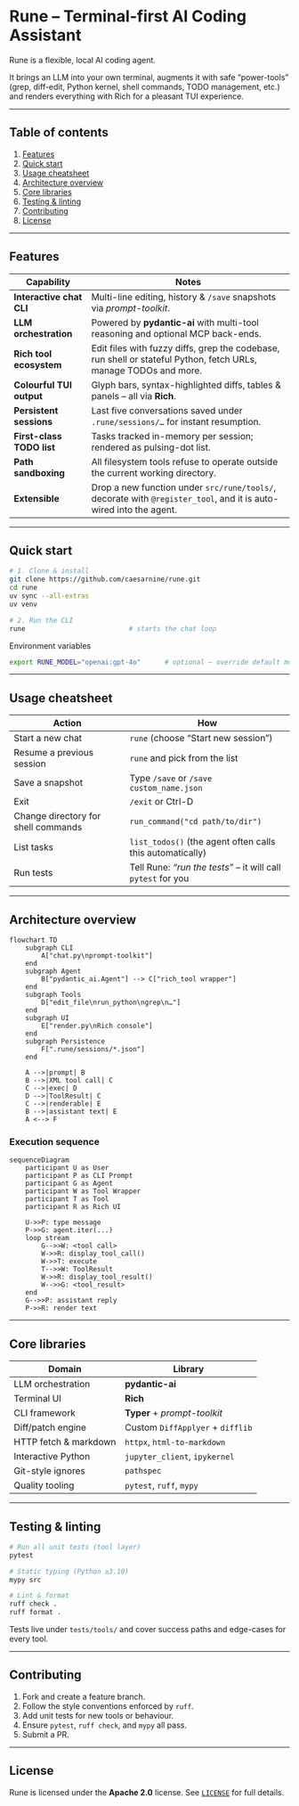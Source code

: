 # Rune – Terminal-first AI Coding Assistant

Rune is a flexible, local AI coding agent.

It brings an LLM into your own terminal, augments it with safe “power-tools” (grep, diff-edit, Python kernel, shell commands, TODO management, etc.) and renders everything with Rich for a pleasant TUI experience.

---

## Table of contents
1. [Features](#features)
2. [Quick start](#quick-start)
3. [Usage cheatsheet](#usage-cheatsheet)
4. [Architecture overview](#architecture-overview)
5. [Core libraries](#core-libraries)
6. [Testing & linting](#testing--linting)
7. [Contributing](#contributing)
8. [License](#license)

---

## Features

| Capability                               | Notes |
|------------------------------------------|-------|
| **Interactive chat CLI**                 | Multi-line editing, history & `/save` snapshots via *prompt-toolkit*. |
| **LLM orchestration**                    | Powered by **pydantic-ai** with multi-tool reasoning and optional MCP back-ends. |
| **Rich tool ecosystem**                  | Edit files with fuzzy diffs, grep the codebase, run shell or stateful Python, fetch URLs, manage TODOs and more. |
| **Colourful TUI output**                 | Glyph bars, syntax-highlighted diffs, tables & panels – all via **Rich**. |
| **Persistent sessions**                  | Last five conversations saved under `.rune/sessions/…` for instant resumption. |
| **First-class TODO list**                | Tasks tracked in-memory per session; rendered as pulsing-dot list. |
| **Path sandboxing**                      | All filesystem tools refuse to operate outside the current working directory. |
| **Extensible**                           | Drop a new function under `src/rune/tools/`, decorate with `@register_tool`, and it is auto-wired into the agent. |

---

## Quick start

```bash
# 1. Clone & install
git clone https://github.com/caesarnine/rune.git
cd rune
uv sync --all-extras
uv venv

# 2. Run the CLI
rune                          # starts the chat loop
````

Environment variables

```bash
export RUNE_MODEL="openai:gpt-4o"      # optional – override default model
```

---

## Usage cheatsheet

| Action                              | How                                                          |
| ----------------------------------- | ------------------------------------------------------------ |
| Start a new chat                    | `rune` (choose “Start new session”)                          |
| Resume a previous session           | `rune` and pick from the list                                |
| Save a snapshot                     | Type `/save` or `/save custom_name.json`                     |
| Exit                                | `/exit` or Ctrl-D                                            |
| Change directory for shell commands | `run_command("cd path/to/dir")`                              |
| List tasks                          | `list_todos()` (the agent often calls this automatically)    |
| Run tests                           | Tell Rune: *“run the tests”* – it will call `pytest` for you |

---

## Architecture overview

```mermaid
flowchart TD
    subgraph CLI
        A["chat.py\nprompt-toolkit"]
    end
    subgraph Agent
        B["pydantic_ai.Agent"] --> C["rich_tool wrapper"]
    end
    subgraph Tools
        D["edit_file\nrun_python\ngrep\n…"]
    end
    subgraph UI
        E["render.py\nRich console"]
    end
    subgraph Persistence
        F[".rune/sessions/*.json"]
    end

    A -->|prompt| B
    B -->|XML tool call| C
    C -->|exec| D
    D -->|ToolResult| C
    C -->|renderable| E
    B -->|assistant text| E
    A <--> F
```

### Execution sequence

```mermaid
sequenceDiagram
    participant U as User
    participant P as CLI Prompt
    participant G as Agent
    participant W as Tool Wrapper
    participant T as Tool
    participant R as Rich UI

    U->>P: type message
    P->>G: agent.iter(...)
    loop stream
        G-->>W: <tool call>
        W->>R: display_tool_call()
        W->>T: execute
        T-->>W: ToolResult
        W->>R: display_tool_result()
        W-->>G: <tool_result>
    end
    G-->>P: assistant reply
    P->>R: render text
```

---

## Core libraries

| Domain                | Library                          |
| --------------------- | -------------------------------- |
| LLM orchestration     | **pydantic-ai**                  |
| Terminal UI           | **Rich**                         |
| CLI framework         | **Typer** + *prompt-toolkit*     |
| Diff/patch engine     | Custom `DiffApplyer` + `difflib` |
| HTTP fetch & markdown | `httpx`, `html-to-markdown`      |
| Interactive Python    | `jupyter_client`, `ipykernel`    |
| Git-style ignores     | `pathspec`                       |
| Quality tooling       | `pytest`, `ruff`, `mypy`         |

---

## Testing & linting

```bash
# Run all unit tests (tool layer)
pytest

# Static typing (Python ≥3.10)
mypy src

# Lint & format
ruff check .
ruff format .
```

Tests live under `tests/tools/` and cover success paths and edge-cases for every tool.

---

## Contributing

1. Fork and create a feature branch.
2. Follow the style conventions enforced by `ruff`.
3. Add unit tests for new tools or behaviour.
4. Ensure `pytest`, `ruff check`, and `mypy` all pass.
5. Submit a PR.

---

## License

Rune is licensed under the **Apache 2.0** license.
See [`LICENSE`](LICENSE) for full details.

```
```
